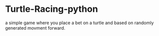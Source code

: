 # Turtle-Racing-python

a simple game where you place a bet on a turtle and based on randomly generated
movment forward.
